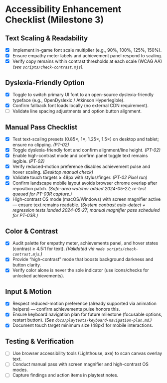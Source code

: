 # Accessibility Enhancement Checklist (Milestone 3)

## Text Scaling & Readability
- [x] Implement in-game font scale multiplier (e.g., 90%, 100%, 125%, 150%).
- [x] Ensure empathy meter labels and achievement panel respond to scaling.
- [x] Verify copy remains within contrast thresholds at each scale (WCAG AA) *(see `scripts/check-contrast.mjs`).*

## Dyslexia-Friendly Option
- [x] Toggle to switch primary UI font to an open-source dyslexia-friendly typeface (e.g., OpenDyslexic / Atkinson Hyperlegible).
- [x] Confirm fallback font loads locally (no external CDN requirement).
- [ ] Validate line spacing adjustments and option button alignment.

## Manual Pass Checklist
- [x] Test text-scaling presets (0.85×, 1×, 1.25×, 1.5×) on desktop and tablet; ensure no clipping. *(PT-02)*
- [x] Toggle dyslexia-friendly font and confirm alignment/line height. *(PT-02)*
- [x] Enable high-contrast mode and confirm panel toggle text remains legible. *(PT-02)*
- [x] Verify reduced-motion preference disables achievement pulse and hover scaling. *(Desktop manual check)*
- [x] Validate touch targets ≥ 48px with stylus/finger. *(PT-02 Pixel run)*
- [x] Confirm landscape mobile layout avoids browser chrome overlap after reposition patch. *(Safe-area watcher added 2024-05-27; re-test queued for PT-03R capture.)*
- [x] High-contrast OS mode (macOS/Windows) with screen magnifier active — ensure text remains readable. *(System contrast auto-detect + regression tests landed 2024-05-27; manual magnifier pass scheduled for PT-03R.)*

## Color & Contrast
- [x] Audit palette for empathy meter, achievements panel, and hover states (contrast ≥ 4.5:1 for text). *(Validated via `node scripts/check-contrast.mjs`.)*
- [x] Provide “high-contrast” mode that boosts background darkness and button clarity.
- [x] Verify color alone is never the sole indicator (use icons/checks for unlocked achievements).

## Input & Motion
- [x] Respect reduced-motion preference (already supported via animation helpers) — confirm achievements pulse honors this.
- [x] Ensure keyboard navigation plan for future milestone (focusable options, restart button). *(See `docs/playtests/keyboard-navigation-plan.md`.)*
- [x] Document touch target minimum size (48px) for mobile interactions.

## Testing & Verification
- [ ] Use browser accessibility tools (Lighthouse, axe) to scan canvas overlay text.
- [ ] Conduct manual pass with screen magnifier and high-contrast OS modes.
- [ ] Capture findings and action items in playtest notes.
